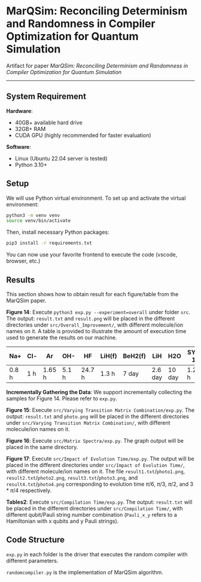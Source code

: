 # MarQSim: Reconciling Determinism and Randomness in Compiler Optimization for Quantum Simulation

Artifact for paper _MarQSim: Reconciling Determinism and Randomness in Compiler Optimization for Quantum Simulation_

---

## System Requirement

**Hardware**:

* 40GB+ available hard drive
* 32GB+ RAM
* CUDA GPU (highly recommended for faster evaluation)

**Software**:

* Linux (Ubuntu 22.04 server is tested)
* Python 3.10+

## Setup

We will use Python virtual environment. To set up and activate the virtual environment:

```bash
python3 -m venv venv
source venv/bin/activate
```

Then, install necessary Python packages:

```bash
pip3 install -r requirements.txt
```

You can now use your favorite frontend to execute the code (vscode, browser, etc.)

## Results

This section shows how to obtain result for each figure/table from the MarQSim paper.

**Figure 14**: Execute `python3 exp.py --experiment=overall` under folder `src`. The output: `result.txt` and `result.png` will be placed in the different directories under `src/Overall_Improvement/`, with different molecule/ion names on it. A table is provided to illustrate the amount of execution time used to generate the results on our machine.

| Na+   | Cl-   | Ar    | OH-   | HF    | LiH(f) | BeH2(f) | LiH    | H2O    | SYK 1 | SYK 2 | BeH2   |
|-------|-------|-------|-------|-------|--------|---------|--------|--------|-------|-------|--------|
| 0.8 h | 1 h   | 1.65 h | 5.1 h | 24.7 h | 1.3 h  | 7 day  | 2.6 day | 10 day | 1.24  h | 3.44 h | 3.5 day |

**Incrementally Gathering the Data**: We support incrementally collecting the samples for Figure 14. Please refer to `exp.py`.

**Figure 15**: Execute `src/Varying Transition Matrix Combination/exp.py`. The output: `result.txt` and `photo.png` will be placed in the different directories under `src/Varying Transition Matrix Combination/`, with different molecule/ion names on it.

**Figure 16**: Execute `src/Matrix Spectra/exp.py`. The graph output will be placed in the same directory.

**Figure 17**: Execute `src/Impact of Evolution Time/exp.py`. The output will be placed in the different directories under `src/Impact of Evolution Time/`, with different molecule/ion names on it. The file `result1.txt`/`photo1.png`, `result2.txt`/`photo2.png`, `result3.txt`/`photo3.png`, and `result4.txt`/`photo4.png` corresponding to evolution time $\pi/6$, $\pi/3$, $\pi/2$, and $3*\pi/4$ respectively.


**Tables2**: Execute `src/Compilation Time/exp.py`. The output: `result.txt` will be placed in the different directories under `src/Compilation Time/`, with different qubit/Pauli string number combination (`Pauli_x_y` refers to a Hamiltonian with x qubits and y Pauli strings).

## Code Structure

`exp.py` in each folder is the driver that executes the random compiler with different parameters.

`randomcompiler.py` is the implementation of MarQSim algorithm.
